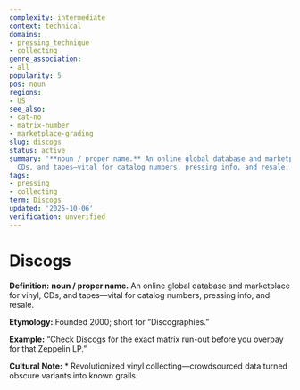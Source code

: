 ```yaml
---
complexity: intermediate
context: technical
domains:
- pressing_technique
- collecting
genre_association:
- all
popularity: 5
pos: noun
regions:
- US
see_also:
- cat-no
- matrix-number
- marketplace-grading
slug: discogs
status: active
summary: '**noun / proper name.** An online global database and marketplace for vinyl,
  CDs, and tapes—vital for catalog numbers, pressing info, and resale.'
tags:
- pressing
- collecting
term: Discogs
updated: '2025-10-06'
verification: unverified
---
```


# Discogs

**Definition:** **noun / proper name.** An online global database and marketplace for vinyl, CDs, and tapes—vital for catalog numbers, pressing info, and resale.

**Etymology:** Founded 2000; short for “Discographies.”

**Example:** “Check Discogs for the exact matrix run-out before you overpay for that Zeppelin LP.”

**Cultural Note:** * Revolutionized vinyl collecting—crowdsourced data turned obscure variants into known grails.

